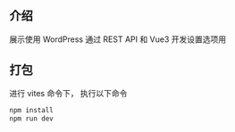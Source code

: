 ## 介绍

展示使用 WordPress 通过 REST API 和 Vue3 开发设置选项用

## 打包

进行 vites 命令下，
执行以下命令

```bash
npm install
npm run dev
```
